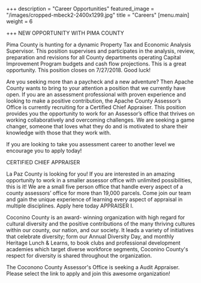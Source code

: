 +++
description = "Career Opportunities"
featured_image = "/images/cropped-mbeck2-2400x1299.jpg"
title = "Careers"
[menu.main]
weight = 6

+++
NEW OPPORTUNITY WITH PIMA COUNTY

Pima County is hunting for a dynamic Property Tax and Economic Analysis Supervisor. This position supervises and participates in the analysis, review, preparation and revisions for all County departments operating  Capital Improvement Program budgets and cash flow projections. This is a great opportunity. This position closes on 7/27/2018. Good luck!

Are you seeking more than a paycheck and a new adventure? Then Apache County wants to bring to your attention a position that we currently have open. If you are an assessment professional with proven experience and looking to make a positive contribution, the Apache County Assessor’s Office is currently recruiting for a Certified Chief Appraiser. This position provides you the opportunity to work for an Assessor’s office that thrives on working collaboratively and overcoming challenges. We are seeking a game changer, someone that loves what they do and is motivated to share their knowledge with those that they work with.

If you are looking to take you assessment career to another level we encourage you to apply today!

CERTIFIED CHIEF APPRAISER

La Paz County is looking for you!  If you are interested in an amazing opportunity to work in a smaller assessor office with unlimited possibilities, this is it!  We are a small five person office that handle every aspect of a county assessors’ office for more than 19,000 parcels.  Come join our team and gain the unique experience of learning every aspect of appraisal in multiple disciplines. Apply here today APPRAISER I.

Coconino County is an award- winning organization with high regard for cultural diversity and the positive contributions of the many thriving cultures within our county, our nation, and our society. It leads a variety of initiatives that celebrate diversity; form our Annual Diversity Day, and monthly Heritage Lunch & Learns, to book clubs and professional development academies which target diverse workforce segments, Coconino County's respect for diversity is shared throughout the organization.

The Coconono County Assessor's Office is seeking a  Audit Appraiser. Please select the link to apply and join this awesome organization!